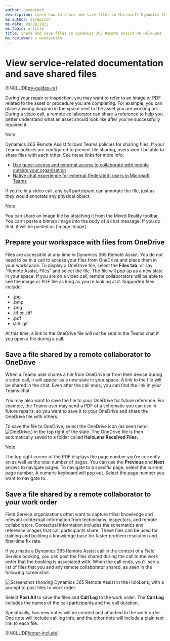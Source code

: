 ```yaml
---
author: davepinch
description: Learn how to share and save files in Microsoft Dynamics 365 Remote Assist on HoloLens. 
ms.author: davepinch
ms.date: 09/08/2022
ms.topic: article
title: Share and save files in Dynamics 365 Remote Assist on HoloLens
ms.reviewer: v-wendysmith
---
```


# View service-related documentation and save shared files

[!INCLUDE[try-guides-ra](../includes/try-guides-ra.md)]

During your repair or inspection, you may want to refer to an image or PDF related to the asset or procedure you are completing.
For example, you can place a wiring diagram in the space next to the asset you are working on. During a video call, a remote collaborator can share a reference to help you better understand what an asset should look like after you've successfully repaired it.

> [!NOTE]
> Dynamics 365 Remote Assist follows Teams policies for sharing files. If your Teams policies are configured to prevent file sharing, users won't be able to share files with each other. See these links for more info:
> - [Use guest access and external access to collaborate with people outside your organization](/microsoftteams/communicate-with-users-from-other-organizations#compare-external-and-guest-access)
> - [Native chat experience for external (federated) users in Microsoft Teams](/microsoftteams/native-chat-for-external-users)

If you're in a video call, any call participant can annotate the file, just as they would annotate any physical object.

> [!NOTE]
> You can share an image file by attaching it from the Mixed Reality toolbar. You can't paste a bitmap image into the body of a chat message. If you do that, it will be pasted as [Image Image]. 

## Prepare your workspace with files from OneDrive

Files are accessible at any time in Dynamics 365 Remote Assist. You do not need to be in a call to access your files from OneDrive and place them in your workspace. To display a OneDrive file, select the **Files tab**, or say “Remote Assist, Files" and select the file. The file will pop up as a new slate in your space. If you are on a video call, remote collaborators will be able to see the image or PDF file as long as you’re looking at it. Supported files include:

- .jpg
- .bmp 
- .png
- .tif or .tiff 
- .pdf
- still .gif 

At this time, a link to the OneDrive file will *not* be sent in the Teams chat if you open a file during a call.

## Save a file shared by a remote collaborator to OneDrive

When a Teams user shares a file from OneDrive or from their device during a video call, it will appear as a new slate in your space. A link to the file will be shared in the chat. Even after the call ends, you can find the link in your Teams chat. 

You may also want to save the file to your OneDrive for future reference. For example, the Teams user may send a PDF of a schematic you can use in future repairs, so you want to save it to your OneDrive and share the OneDrive file with others. 

To save the file to OneDrive, select the OneDrive icon (as seen here: ![OneDrive.](media/RAHL_OneDrive.png)) in the top right of the slate. The OneDrive file is then automatically saved to a folder called **HoloLens Received Files**.

>[!Note]
>The top right corner of the PDF displays the page number you’re currently on as well as the total number of pages. You can use the **Previous** and **Next** arrows to navigate pages. To navigate to a specific page, select the current page number. A numeric keyboard will pop out. Select the page number you want to navigate to.

## Save a file shared by a remote collaborator to your work order

Field Service organizations often want to capture tribal knowledge and relevant contextual information from technicians, inspectors, and remote collaborators. Contextual information includes the schematics and reference images that call participants share. These files can be used for training and building a knowledge base for faster problem resolution and first-time fix rate. 

If you made a Dynamics 365 Remote Assist call in the context of a Field Service booking, you can post the files shared during the call to the work order that the booking is associated with. When the call ends, you'll see a list of files that you and any remote collaborator shared, as seen in the following screenshot.

![Screenshot showing Dynamics 365 Remote Assist in the HoloLens, with a prompt to post files to work order.](media/RAHL_PostToWorkOrderPrompt.png)
 
Select **Post All** to save the files and **Call Log** to the work order. The **Call Log** includes the names of the call participants and the call duration.

Specifically, two new notes will be created and attached to the work order. One note will include call log info, and the other note will include a plain text link to each file. 


[!INCLUDE[footer-include](../includes/footer-banner.md)]
